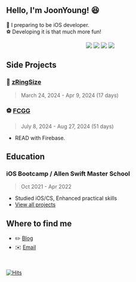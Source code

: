 ## Hello, I'm JoonYoung! 😆

🍎 I preparing to be iOS developer.<br/>
⚽️ Developing it is that much more fun!


<div align=center>
   
<img src="https://img.shields.io/badge/iOS(UIKit)-181717?style=flat-square&logo=Apple&logoColor=Black"/> <img src="https://img.shields.io/badge/Swift-F05138?style=flat-square&logo=Swift&logoColor=white"/> <img src="https://img.shields.io/badge/RxSwift-b7178c?style=flat-square&logo=ReactiveX&logoColor=white"/> <img src="https://img.shields.io/badge/Combine-F05138?style=flat-square&logo=Swift&logoColor=white"/>

</div>

## Side Projects
### 💍 [zRingSize](https://github.com/ZE-R0-1/zRingSize)
> March 24, 2024 - Apr 9, 2024 (17 days)

### ⚽️ [FCGG](https://github.com/ZE-R0-1/FCGG)
> July 8, 2024 - Aug 27, 2024 (51 days)
- READ with Firebase.

## Education
### iOS Bootcamp / Allen Swift Master School
> Oct 2021 - Apr 2022 
* Studied iOS/CS, Enhanced practical skills
* [View all projects](https://github.com/ZE-R0-1/Swift-TIL)

## Where to find me
* ✏️ [Blog](https://zero88.tistory.com/)
* ✉️ [Email](jijiij99@gmail.com)

<br>

[![Hits](https://hits.seeyoufarm.com/api/count/incr/badge.svg?url=https%3A%2F%2Fgithub.com%2FZE-R0-1&count_bg=%2379C83D&title_bg=%23555555&icon=github.svg&icon_color=%23E7E7E7&title=Github&edge_flat=false)](https://hits.seeyoufarm.com)
